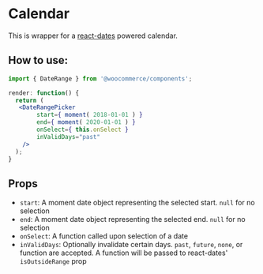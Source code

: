 Calendar
============

This is wrapper for a [react-dates](https://github.com/airbnb/react-dates) powered calendar.

## How to use:

```jsx
import { DateRange } from '@woocommerce/components';

render: function() {
  return (
   <DateRangePicker
		start={ moment( 2018-01-01 ) }
		end={ moment( 2020-01-01 ) }
		onSelect={ this.onSelect }
		inValidDays="past"
	/>
  );
}
```

## Props

* `start`: A moment date object representing the selected start. `null` for no selection
* `end`: A moment date object representing the selected end. `null` for no selection
* `onSelect`: A function called upon selection of a date
* `inValidDays`: Optionally invalidate certain days. `past`, `future`, `none`, or function are accepted. A function will be passed to react-dates' `isOutsideRange` prop
